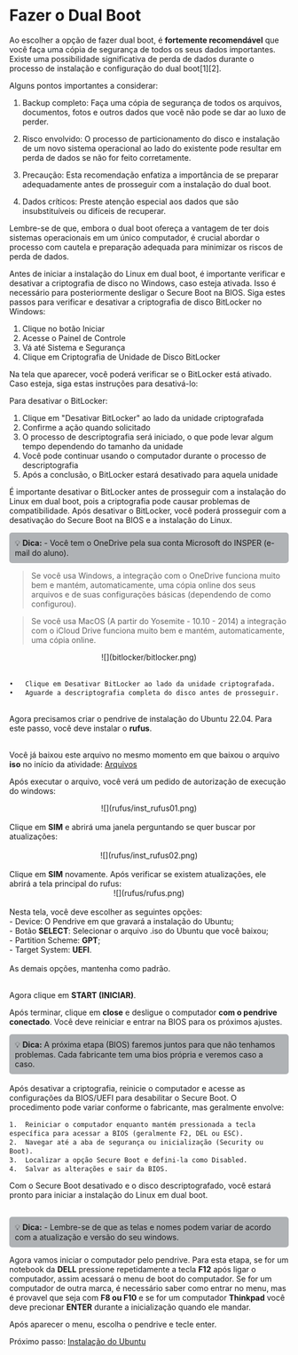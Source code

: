 # Fazer o Dual Boot


Ao escolher a opção de fazer dual boot, é **fortemente recomendável** que você faça uma cópia de segurança de todos os seus dados importantes. Existe uma possibilidade significativa de perda de dados durante o processo de instalação e configuração do dual boot[1][2].

Alguns pontos importantes a considerar:

1. Backup completo: Faça uma cópia de segurança de todos os arquivos, documentos, fotos e outros dados que você não pode se dar ao luxo de perder.

2. Risco envolvido: O processo de particionamento do disco e instalação de um novo sistema operacional ao lado do existente pode resultar em perda de dados se não for feito corretamente.

3. Precaução: Esta recomendação enfatiza a importância de se preparar adequadamente antes de prosseguir com a instalação do dual boot.

4. Dados críticos: Preste atenção especial aos dados que são insubstituíveis ou difíceis de recuperar.

Lembre-se de que, embora o dual boot ofereça a vantagem de ter dois sistemas operacionais em um único computador, é crucial abordar o processo com cautela e preparação adequada para minimizar os riscos de perda de dados.

Antes de iniciar a instalação do Linux em dual boot, é importante verificar e desativar a criptografia de disco no Windows, caso esteja ativada. Isso é necessário para posteriormente desligar o Secure Boot na BIOS. Siga estes passos para verificar e desativar a criptografia de disco BitLocker no Windows:

1. Clique no botão Iniciar
2. Acesse o Painel de Controle
3. Vá até Sistema e Segurança
4. Clique em Criptografia de Unidade de Disco BitLocker

Na tela que aparecer, você poderá verificar se o BitLocker está ativado. Caso esteja, siga estas instruções para desativá-lo:



Para desativar o BitLocker:

1. Clique em "Desativar BitLocker" ao lado da unidade criptografada
2. Confirme a ação quando solicitado
3. O processo de descriptografia será iniciado, o que pode levar algum tempo dependendo do tamanho da unidade
4. Você pode continuar usando o computador durante o processo de descriptografia
5. Após a conclusão, o BitLocker estará desativado para aquela unidade

É importante desativar o BitLocker antes de prosseguir com a instalação do Linux em dual boot, pois a criptografia pode causar problemas de compatibilidade. Após desativar o BitLocker, você poderá prosseguir com a desativação do Secure Boot na BIOS e a instalação do Linux.

<div style="border: 1px solidrgb(19, 20, 20); border-left-width: 5px; padding: 10px; background-color:rgb(175, 178, 181); border-radius: 5px;">
💡 <strong>Dica:</strong> - Você tem o OneDrive pela sua conta Microsoft do INSPER (e-mail do aluno).
</div>

> Se você usa Windows, a integração com o OneDrive funciona muito bem e mantém, automaticamente, uma cópia online dos seus arquivos e de suas configurações básicas (dependendo de como configurou).

> Se você usa MacOS (A partir do Yosemite - 10.10 - 2014) a integração com o iCloud Drive funciona muito bem e mantém, automaticamente, uma cópia online.

<center>![](bitlocker/bitlocker.png)</center>
<br>

	•	Clique em Desativar BitLocker ao lado da unidade criptografada.
	•	Aguarde a descriptografia completa do disco antes de prosseguir.
<br>
Agora precisamos criar o pendrive de instalação do Ubuntu 22.04. Para este passo, você deve instalar o <strong>rufus</strong>. <br><br>

Você já baixou este arquivo no mesmo momento em que baixou o arquivo <strong>iso</strong> no início da atividade: [Arquivos](../../index.md#arquivos)

Após executar o arquivo, você verá um pedido de autorização de execução do windows:
<center>![](rufus/inst_rufus01.png)</center>
<br>
Clique em <strong>SIM</strong> e abrirá uma janela perguntando se quer buscar por atualizações:
<br><br>
<center>![](rufus/inst_rufus02.png)</center>
<br>
Clique em <strong>SIM</strong> novamente. Após verificar se existem atualizações, ele abrirá a tela principal do rufus:
<center>![](rufus/rufus.png)</center>
<br>
Nesta tela, você deve escolher as seguintes opções:<br>
- Device: O Pendrive em que gravará a instalação do Ubuntu;<br>
- Botão <strong>SELECT</strong>: Selecionar o arquivo .iso do Ubuntu que você baixou;<br>
- Partition Scheme: <strong>GPT</strong>;<br>
- Target System: <strong>UEFI</strong>.<br>
<br>
As demais opções, mantenha como padrão.
<br><br>

Agora clique em <strong>START (INICIAR)</strong>.

Após terminar, clique em <strong>close</strong> e desligue o computador <strong>com o pendrive conectado</strong>. Você deve reiniciar e entrar na BIOS para os próximos ajustes.
<br>


<div style="border: 1px solidrgb(19, 20, 20); border-left-width: 5px; padding: 10px; background-color:rgb(175, 178, 181); border-radius: 5px;">
💡 <strong>Dica:</strong> A próxima etapa (BIOS) faremos juntos para que não tenhamos problemas. Cada fabricante tem uma bios própria e veremos caso a caso.
</div>
<br>
Após desativar a criptografia, reinicie o computador e acesse as configurações da BIOS/UEFI para desabilitar o Secure Boot. O procedimento pode variar conforme o fabricante, mas geralmente envolve:

	1.	Reiniciar o computador enquanto mantém pressionada a tecla específica para acessar a BIOS (geralmente F2, DEL ou ESC).
	2.	Navegar até a aba de segurança ou inicialização (Security ou Boot).
	3.	Localizar a opção Secure Boot e defini-la como Disabled.
	4.	Salvar as alterações e sair da BIOS.
Com o Secure Boot desativado e o disco descriptografado, você estará pronto para iniciar a instalação do Linux em dual boot.
<br><br>
<div style="border: 1px solidrgb(19, 20, 20); border-left-width: 5px; padding: 10px; background-color:rgb(175, 178, 181); border-radius: 5px;">
💡 <strong>Dica:</strong> - Lembre-se de que as telas e nomes podem variar de acordo com a atualização e versão do seu windows.
</div>

Agora vamos iniciar o computador pelo pendrive. Para esta etapa, se for um notebook da <strong>DELL</strong> pressione repetidamente a tecla <strong>F12</strong> após ligar o computador, assim acessará o menu de boot do computador. Se for um computador de outra marca, é necessário saber como entrar no menu, mas é provavel que seja com <strong>F8 ou F10</strong> e se for um computador <strong>Thinkpad</strong> você deve precionar <strong>ENTER</strong> durante a inicialização quando ele mandar.

Após aparecer o menu, escolha o pendrive e tecle enter.

Próximo passo: [Instalação do Ubuntu](../03-ubuntu/Ubuntu.md)


